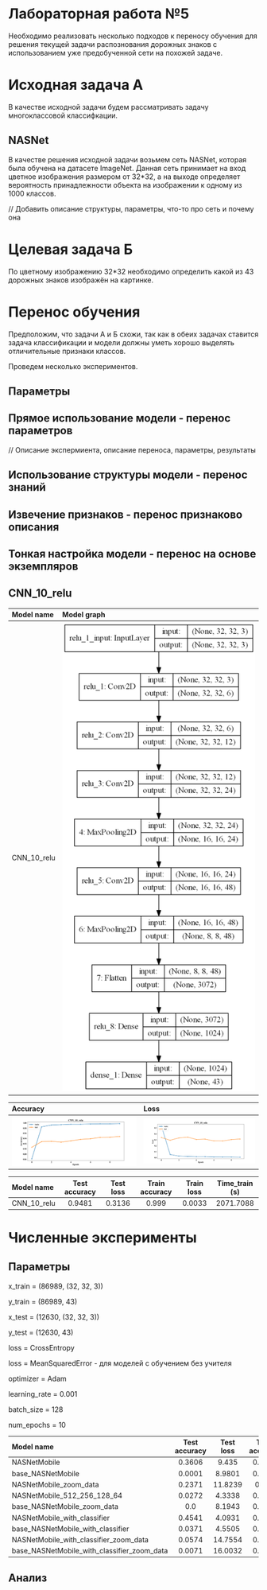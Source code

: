 # Лабораторная работа №5
Необходимо реализовать несколько подходов к переносу обучения для решения текущей задачи распознования дорожных знаков 
с использованием уже предобученной сети на похожей задаче.

# Исходная задача A
В качестве исходной задачи будем рассматривать задачу многоклассовой классифкации.

## NASNet
В качестве решения исходной задачи возьмем сеть NASNet, которая была обучена на датасете ImageNet.
Данная сеть принимает на вход цветное изображения размером от 32*32,
а на выходе определяет вероятность принадлежности объекта на изображении к одному из 1000 классов.

// Добавить описание структуры, параметры, что-то про сеть и почему она

# Целевая задача Б
По цветному изображению 32*32 необходимо определить какой из 43 дорожных знаков изображён на картинке.

# Перенос обучения

Предположим, что задачи А и Б схожи, так как в обеих задачах ставится задача классификации и 
модели должны уметь хорошо выделять отличительные признаки классов.

Проведем несколько экспериментов.
## Параметры

## Прямое использование модели - перенос параметров

// Описание экспермиента, описание переноса, параметры, результаты

## Использование структуры модели - перенос знаний 
## Извечение признаков - перенос признаково описания
## Тонкая настройка модели - перенос на основе экземпляров

## CNN_10_relu

|         Model name          |                     Model graph                      |
| :-------------------------- | :--------------------------------------------------- |
| CNN_10_relu                 | ![](../lab3/img/graph_model/CNN_10_relu_model.png)   |

|                            Accuracy                             |                            Loss                             |
| :-------------------------------------------------------------- | :---------------------------------------------------------- |
| ![](../lab3/img/graph_loss_accuracy/CNN_10_relu_accuracy.png)   | ![](../lab3/img/graph_loss_accuracy/CNN_10_relu_loss.png)   |

|      Model name       | Test accuracy | Test loss | Train accuracy | Train loss | Time_train (s) |
| :-------------------- | :-----------: | :-------: | :------------: | :--------: | :------------: |
| CNN_10_relu           |    0.9481     |  0.3136   |     0.999      |   0.0033   |   2071.7088    |


# Численные эксперименты
## Параметры
x_train = (86989, (32, 32, 3))

y_train = (86989, 43)

x_test = (12630, (32, 32, 3)) 

y_test = (12630, 43)

loss = CrossEntropy 

loss = MeanSquaredError - для моделей с обучением без учителя

optimizer = Adam

learning_rate = 0.001

batch_size = 128

num_epochs = 10

[comment]: # (result_table_start)

|                 Model name                  | Test accuracy | Test loss | Train accuracy | Train loss | Time_train (s) |
| :------------------------------------------ | :-----------: | :-------: | :------------: | :--------: | :------------: |
| NASNetMobile                                |    0.3606     |   9.435   |     0.3812     |   9.0008   |   1682.9806    |
| base_NASNetMobile                           |    0.0001     |  8.9801   |     0.0002     |   9.5025   |    28.2086     |
| NASNetMobile_zoom_data                      |    0.2371     |  11.8239  |     0.266      |  11.4953   |   10204.6502   |
| NASNetMobile_512_256_128_64                 |    0.0272     |  4.3338   |     0.0471     |   4.5555   |    234.9676    |
| base_NASNetMobile_zoom_data                 |      0.0      |  8.1943   |     0.0001     |   8.2727   |    77.7223     |
| NASNetMobile_with_classifier                |    0.4541     |  4.0931   |     0.5236     |   3.4453   |   1709.9733    |
| base_NASNetMobile_with_classifier           |    0.0371     |  4.5505   |     0.0461     |   4.8162   |    234.5792    |
| NASNetMobile_with_classifier_zoom_data      |    0.0574     |  14.7554  |     0.0706     |  14.5958   |   10318.4132   |
| base_NASNetMobile_with_classifier_zoom_data |    0.0071     |  16.0032  |     0.0233     |  15.7433   |    1807.578    |

[comment]: # (result_table_end)

## Анализ
